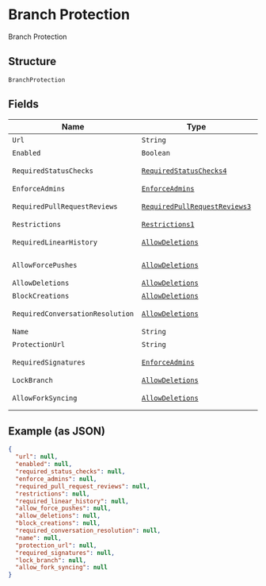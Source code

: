 
# Branch Protection

Branch Protection

## Structure

`BranchProtection`

## Fields

| Name | Type | Tags | Description | Getter | Setter |
|  --- | --- | --- | --- | --- | --- |
| `Url` | `String` | Optional | - | String getUrl() | setUrl(String url) |
| `Enabled` | `Boolean` | Optional | - | Boolean getEnabled() | setEnabled(Boolean enabled) |
| `RequiredStatusChecks` | [`RequiredStatusChecks4`](../../doc/models/required-status-checks-4.md) | Optional | - | RequiredStatusChecks4 getRequiredStatusChecks() | setRequiredStatusChecks(RequiredStatusChecks4 requiredStatusChecks) |
| `EnforceAdmins` | [`EnforceAdmins`](../../doc/models/enforce-admins.md) | Optional | - | EnforceAdmins getEnforceAdmins() | setEnforceAdmins(EnforceAdmins enforceAdmins) |
| `RequiredPullRequestReviews` | [`RequiredPullRequestReviews3`](../../doc/models/required-pull-request-reviews-3.md) | Optional | - | RequiredPullRequestReviews3 getRequiredPullRequestReviews() | setRequiredPullRequestReviews(RequiredPullRequestReviews3 requiredPullRequestReviews) |
| `Restrictions` | [`Restrictions1`](../../doc/models/restrictions-1.md) | Optional | - | Restrictions1 getRestrictions() | setRestrictions(Restrictions1 restrictions) |
| `RequiredLinearHistory` | [`AllowDeletions`](../../doc/models/allow-deletions.md) | Optional | - | AllowDeletions getRequiredLinearHistory() | setRequiredLinearHistory(AllowDeletions requiredLinearHistory) |
| `AllowForcePushes` | [`AllowDeletions`](../../doc/models/allow-deletions.md) | Optional | - | AllowDeletions getAllowForcePushes() | setAllowForcePushes(AllowDeletions allowForcePushes) |
| `AllowDeletions` | [`AllowDeletions`](../../doc/models/allow-deletions.md) | Optional | - | AllowDeletions getAllowDeletions() | setAllowDeletions(AllowDeletions allowDeletions) |
| `BlockCreations` | [`AllowDeletions`](../../doc/models/allow-deletions.md) | Optional | - | AllowDeletions getBlockCreations() | setBlockCreations(AllowDeletions blockCreations) |
| `RequiredConversationResolution` | [`AllowDeletions`](../../doc/models/allow-deletions.md) | Optional | - | AllowDeletions getRequiredConversationResolution() | setRequiredConversationResolution(AllowDeletions requiredConversationResolution) |
| `Name` | `String` | Optional | - | String getName() | setName(String name) |
| `ProtectionUrl` | `String` | Optional | - | String getProtectionUrl() | setProtectionUrl(String protectionUrl) |
| `RequiredSignatures` | [`EnforceAdmins`](../../doc/models/enforce-admins.md) | Optional | - | EnforceAdmins getRequiredSignatures() | setRequiredSignatures(EnforceAdmins requiredSignatures) |
| `LockBranch` | [`AllowDeletions`](../../doc/models/allow-deletions.md) | Optional | - | AllowDeletions getLockBranch() | setLockBranch(AllowDeletions lockBranch) |
| `AllowForkSyncing` | [`AllowDeletions`](../../doc/models/allow-deletions.md) | Optional | - | AllowDeletions getAllowForkSyncing() | setAllowForkSyncing(AllowDeletions allowForkSyncing) |

## Example (as JSON)

```json
{
  "url": null,
  "enabled": null,
  "required_status_checks": null,
  "enforce_admins": null,
  "required_pull_request_reviews": null,
  "restrictions": null,
  "required_linear_history": null,
  "allow_force_pushes": null,
  "allow_deletions": null,
  "block_creations": null,
  "required_conversation_resolution": null,
  "name": null,
  "protection_url": null,
  "required_signatures": null,
  "lock_branch": null,
  "allow_fork_syncing": null
}
```

